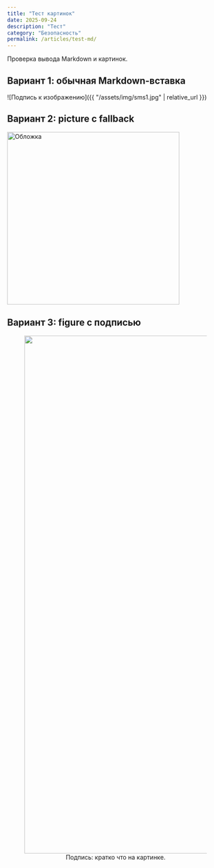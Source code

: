 ```yaml
---
title: "Тест картинок"
date: 2025-09-24
description: "Тест"
category: "Безопасность"
permalink: /articles/test-md/
---
```



Проверка вывода Markdown и картинок.

## Вариант 1: обычная Markdown-вставка
![Подпись к изображению]({{ "/assets/img/sms1.jpg" | relative_url }})

## Вариант 2: picture с fallback
<picture>
  <img src='{{ site.assets_path | append: "/sms1.jpg" | relative_url }}'
       alt="Обложка" loading="lazy" width="400" height="200" style="max-width:100%;height:auto">
</picture>

## Вариант 3: figure с подписью
<figure style="text-align:center">
  <img src='{{ site.assets_path | append: "/sms1.jpg" | relative_url }}'
       alt="Схема процесса" loading="lazy" width="1200" height="700"
       style="max-width:100%;height:auto">
  <figcaption>Подпись: кратко что на картинке.</figcaption>
</figure>

